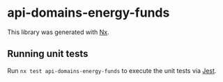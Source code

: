 # api-domains-energy-funds

This library was generated with [Nx](https://nx.dev).

## Running unit tests

Run `nx test api-domains-energy-funds` to execute the unit tests via [Jest](https://jestjs.io).
